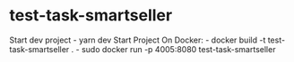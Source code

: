 # test-task-smartseller
Start dev project - yarn dev
Start Project On Docker:
    - docker build -t test-task-smartseller .
    - sudo docker run -p 4005:8080 test-task-smartseller
